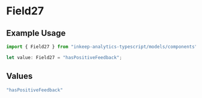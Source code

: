 # Field27

## Example Usage

```typescript
import { Field27 } from "inkeep-analytics-typescript/models/components";

let value: Field27 = "hasPositiveFeedback";
```

## Values

```typescript
"hasPositiveFeedback"
```